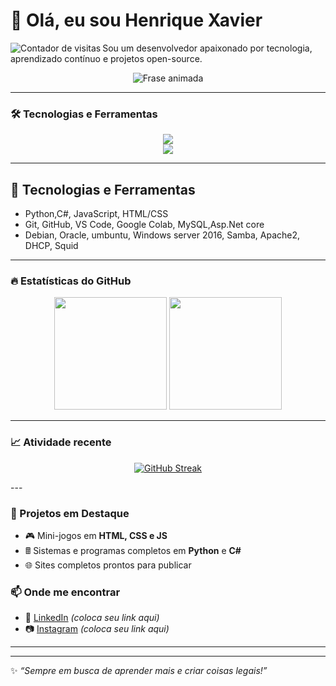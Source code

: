 
# 👋 Olá, eu sou Henrique Xavier 
<img src="https://komarev.com/ghpvc/?username=Henrique-XSuper&color=blueviolet&style=for-the-badge" align="left" alt="Contador de visitas" />


<p>Sou um desenvolvedor apaixonado por tecnologia, aprendizado contínuo e projetos open-source. </p>
  
<p align="center">
  <img
    src="https://readme-typing-svg.demolab.com?font=Fira+Code&pause=1000&color=F70A8D&center=true&vCenter=true&width=520&height=45&lines=Desenvolvedor+em+forma%C3%A7%C3%A3o;Sempre+aprendendo+novas+tecnologias;Apaixonado+por+programa%C3%A7%C3%A3o+e+jogos;Buscando+novos+desafios"
    alt="Frase animada" />
</p>


---

### 🛠️ Tecnologias e Ferramentas

<p align="center">
  <img src="https://skillicons.dev/icons?i=html,css,javascript,python,java,cs,dotnet,mysql,git,github,vscode,linux,windows" />
  <br>
  <img src="https://img.shields.io/badge/Google%20Colab-F9AB00?style=for-the-badge&logo=googlecolab&logoColor=white" />
</p>

---

## 🚀 Tecnologias e Ferramentas

- Python,C#, JavaScript, HTML/CSS
- Git, GitHub, VS Code, Google Colab, MySQL,Asp.Net core
- Debian, Oracle, umbuntu,  Windows server 2016, Samba, Apache2, DHCP, Squid 
---

### 🔥 Estatísticas do GitHub  
<p align="center">
  <img height="180em" src="https://github-readme-stats.vercel.app/api?username=Henrique-XSuper&show_icons=true&theme=dracula&include_all_commits=true&count_private=true"/>
  <img height="180em" src="https://github-readme-stats.vercel.app/api/top-langs/?username=Henrique-XSuper&layout=compact&langs_count=7&theme=dracula"/>
</p>

---

### 📈 Atividade recente
<p align="center">
<a href="https://git.io/streak-stats">
    <img src="https://streak-stats.demolab.com?user=Henrique-XSuper&theme=dracula" alt="GitHub Streak" />
  </a>
</p>
---

### 🚀 Projetos em Destaque
- 🎮 Mini-jogos em **HTML, CSS e JS**
- 🖩 Sistemas e programas completos em **Python** e **C#**
- 🌐 Sites completos prontos para publicar



### 📫 Onde me encontrar
- 💼 [LinkedIn](https://linkedin.com) _(coloca seu link aqui)_  
- 📷 [Instagram](https://instagram.com) _(coloca seu link aqui)_  

---

---
✨ _“Sempre em busca de aprender mais e criar coisas legais!”_
